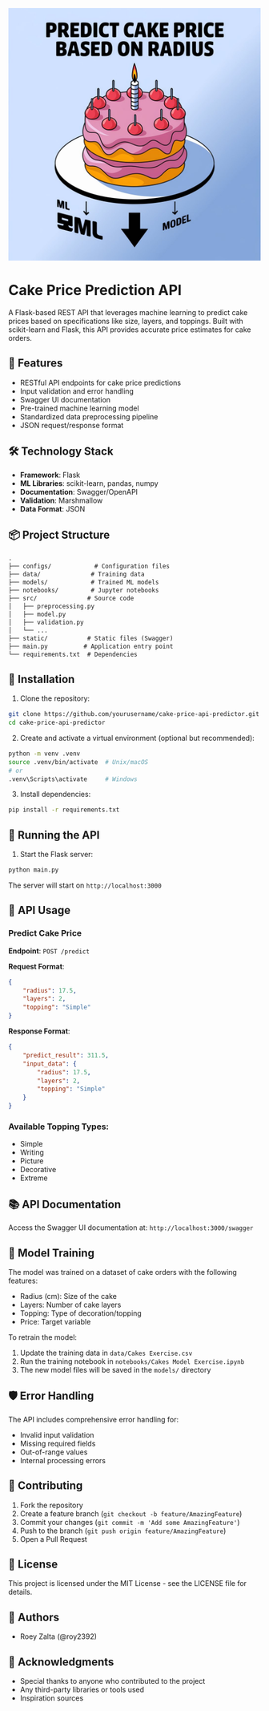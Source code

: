 ![ml logo](media/cake.jpeg)

# Cake Price Prediction API

A Flask-based REST API that leverages machine learning to predict cake prices based on specifications like size, layers, and toppings. Built with scikit-learn and Flask, this API provides accurate price estimates for cake orders.

## 🚀 Features

- RESTful API endpoints for cake price predictions
- Input validation and error handling
- Swagger UI documentation
- Pre-trained machine learning model
- Standardized data preprocessing pipeline
- JSON request/response format

## 🛠️ Technology Stack

- **Framework**: Flask
- **ML Libraries**: scikit-learn, pandas, numpy
- **Documentation**: Swagger/OpenAPI
- **Validation**: Marshmallow
- **Data Format**: JSON

## 📦 Project Structure

```
.
├── configs/            # Configuration files
├── data/              # Training data
├── models/            # Trained ML models
├── notebooks/         # Jupyter notebooks
├── src/              # Source code
│   ├── preprocessing.py
│   ├── model.py
│   ├── validation.py
│   └── ...
├── static/           # Static files (Swagger)
├── main.py          # Application entry point
└── requirements.txt  # Dependencies
```

## 🔧 Installation

1. Clone the repository:
```bash
git clone https://github.com/yourusername/cake-price-api-predictor.git
cd cake-price-api-predictor
```

2. Create and activate a virtual environment (optional but recommended):
```bash
python -m venv .venv
source .venv/bin/activate  # Unix/macOS
# or
.venv\Scripts\activate     # Windows
```

3. Install dependencies:
```bash
pip install -r requirements.txt
```

## 🚀 Running the API

1. Start the Flask server:
```bash
python main.py
```

The server will start on `http://localhost:3000`

## 📝 API Usage

### Predict Cake Price

**Endpoint**: `POST /predict`

**Request Format**:
```json
{
    "radius": 17.5,
    "layers": 2,
    "topping": "Simple"
}
```

**Response Format**:
```json
{
    "predict_result": 311.5,
    "input_data": {
        "radius": 17.5,
        "layers": 2,
        "topping": "Simple"
    }
}
```

### Available Topping Types:
- Simple
- Writing
- Picture
- Decorative
- Extreme

## 📚 API Documentation

Access the Swagger UI documentation at: `http://localhost:3000/swagger`

## 🧪 Model Training

The model was trained on a dataset of cake orders with the following features:
- Radius (cm): Size of the cake
- Layers: Number of cake layers
- Topping: Type of decoration/topping
- Price: Target variable

To retrain the model:
1. Update the training data in `data/Cakes Exercise.csv`
2. Run the training notebook in `notebooks/Cakes Model Exercise.ipynb`
3. The new model files will be saved in the `models/` directory

## 🛡️ Error Handling

The API includes comprehensive error handling for:
- Invalid input validation
- Missing required fields
- Out-of-range values
- Internal processing errors

## 🤝 Contributing

1. Fork the repository
2. Create a feature branch (`git checkout -b feature/AmazingFeature`)
3. Commit your changes (`git commit -m 'Add some AmazingFeature'`)
4. Push to the branch (`git push origin feature/AmazingFeature`)
5. Open a Pull Request

## 📄 License

This project is licensed under the MIT License - see the LICENSE file for details.

## 👥 Authors

- Roey Zalta (@roy2392)

## 🙏 Acknowledgments

- Special thanks to anyone who contributed to the project
- Any third-party libraries or tools used
- Inspiration sources

